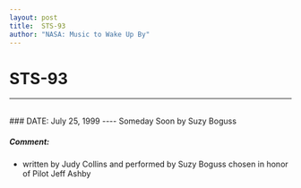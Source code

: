 ```yaml
---
layout: post
title:  STS-93
author: "NASA: Music to Wake Up By"
---
```


# STS-93
----
<br/>
### DATE: July 25, 1999
----
Someday Soon by Suzy Boguss

##### Comment:
* written by Judy Collins and performed by Suzy Boguss chosen in honor of Pilot Jeff Ashby

